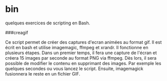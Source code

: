 # bin
quelques exercices de scripting en Bash.

###creagif

Ce script permet de créer des captures d'ecran animées au format gif.
Il est écrit en bash et utilise imagemagic, ffmpeg et xrandr.
Il fonctionne en plusieurs étapes. Dans un premier temps, il fera une capture de l'écran et créera 15 images par seconde au format PNG via ffmpeg. 
Dès lors, il sera possible de modifier le contenu en supprimant des images. Par exemple les quelques secondes ou vous lancez le script.
Ensuite, imagemagick fusionnera le reste en un fichier GIF.
